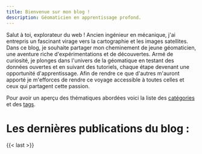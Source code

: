 ```yaml
---
title: Bienvenue sur mon blog !
description: Géomaticien en apprentissage profond.
---
```


Salut à toi, explorateur du web ! Ancien ingénieur en mécanique, j'ai entrepris un fascinant virage vers la cartographie et les images satellites. Dans ce blog, je souhaite partager mon cheminement de jeune géomaticien, une aventure riche d'expérimentations et de découvertes. Armé de curiosité, je plonges dans l'univers de la géomatique en testant des données ouvertes et en suivant des tutoriels, chaque étape devenant une opportunité d'apprentissage. Afin de rendre ce que d'autres m'auront apporté je m'efforces de rendre ce voyage accessible à toutes celles et ceux qui partagent cette passion.

Pour avoir un aperçu des thématiques abordées voici la liste des [catégories](/categories/) et des [tags](/tags/).

# Les dernières publications du blog :

{{< last >}}
